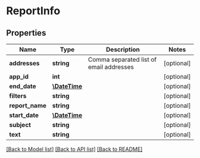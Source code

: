# ReportInfo

## Properties
Name | Type | Description | Notes
------------ | ------------- | ------------- | -------------
**addresses** | **string** | Comma separated list of email addresses | [optional]
**app_id** | **int** |  | [optional]
**end_date** | [**\DateTime**](\DateTime.md) |  | [optional]
**filters** | **string** |  | [optional]
**report_name** | **string** |  | [optional]
**start_date** | [**\DateTime**](\DateTime.md) |  | [optional]
**subject** | **string** |  | [optional]
**text** | **string** |  | [optional]

[[Back to Model list]](../README.md#documentation-for-models) [[Back to API list]](../README.md#documentation-for-api-endpoints) [[Back to README]](../README.md)
